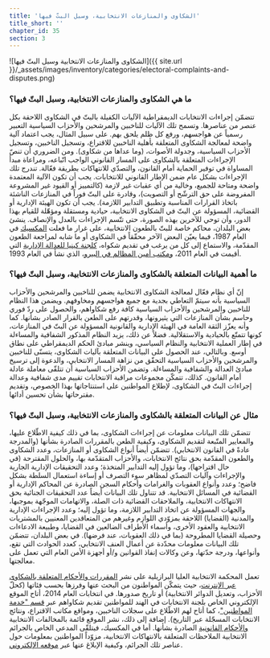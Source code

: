 ```yaml
---
title: 'الشكاوى والمنازعات الانتخابية، وسبل البتّ فيها'
title_short: ''
chapter_id: 35
section: 3
---
```


![الشكاوى والمنازعات الانتخابية وسبل البتّ فيها]({{ site.url }}/\_assets/images/inventory/categories/electoral-complaints-and-disputes.png)

### ما هي الشكاوى والمنازعات الانتخابية، وسبل البتّ فيها؟

تتضمّن إجراءات الانتخابات الديمقراطية الآليات الكفيلة بالبتّ في الشكاوى اللاحقة بكل عنصر من عناصرها. وتسمح تلك الآليات للناخبين والمرشحين والأحزاب السياسية التعبير رسمياً عن هواجسهم، ورفع كل ظلم يلحق بهم. على سبيل المثال، يجب اعتماد آلية واضحة لمعالجة الشكاوى المتعلقة بأهلية الناخبين للاقتراع، وتسجيل الناخبين، وتسجيل الأحزاب السياسية، وجدولة الأصوات، (وما عداها من شكاوى). ومن الضروري أن تنصّ الإجراءات المتعلقة بالشكاوى على المسار القانوني الواجب اتّباعه، ومراعاة مبدأ المساواة في توفير الحماية أمام القانون، والتصدّي للانتهاكات بطريقة فعّالة. تندرج تلك الإجراءات بشكل عام ضمن الإطار القانوني للانتخابات. يجب أن تكون الآلية المعتمدة واضحة ومتاحة للجميع، وخالية من أي عقبات غير لازمة (كالتمييز أو القيود غير المشروعة المفروضة على حق الترشّح أو التصويت)، وقادرة على البتّ فوراً في المنازعات الناشئة باتخاذ القرارات المناسبة وتطبيق التدابير اللازمة). يجب أن تكون الهيئة الإدارية أو القضائية، المسؤولة عن البتّ في الشكاوى الانتخابية، حيادية ومستقلة ومؤهّلة للقيام بهذا الدور، وأن توحي للآخرين بهذه الصورة، حتى تتّسم الإجراءات بالعدل والإنصاف. ينشئ بعض البلدان، محاكم خاصة للبتّ بالطعون الانتخابية، على غرار ما فعلت [المكسيك](http://portal.te.gob.mx/en/contenido/about-us) في العام 1987، فيما يعيّن البعض الآخر محقّقاً في الشكاوى أو ما شابه لمراجعة الطعون المقدّمة، والاستماع إلى كل من يرغب في تقديم شكواه، [كلجنة كينيا للعدالة الإدارية](http://www.ombudsman.go.ke/) التي أقيمت في العام 2011، [ومكتب أمين المظالم في البيرو](http://www.defensoria.gob.pe/)، الذي نشأ في العام 1993.

### ما أهمية البيانات المتعلقة بالشكاوى والمنازعات الانتخابية، وسبل البتّ فيها؟

إنّ أي نظام فعّال لمعالجة الشكاوى الانتخابية يضمن للناخبين والمرشحين والأحزاب السياسية بأنه سيتمّ التعاطي بجدية مع جميع هواجسهم ومخاوفهم. ويضمن هذا النظام للناخبين والمرشحين والأحزاب السياسية كافة رفع شكاواهم، والحصول على ردّ فوري وحاسم بشأن المنازعات التي يثيرونها، وقدرتهم على الطعن بالقرار الصادر بشأنها. كما وأنه يعزّز الثقة العامة في الهيئة الإدارية والقانونية المسؤولة عن البتّ في المنازعات، كونها تتمتّع بالحيادية والاستقلالية. فضلاً عن ذلك، يزيد النظام المذكور الشفافية والمساءلة في إطار العملية الانتخابية والنظام السياسي، وينشر مبادئ الحكم الديمقراطي على نطاق أوسع. وبالتالي، عند الحصول على البيانات المتعلقة بآليات الشكاوى، يتسنّى للناخبين والمرشحين والأحزاب السياسية التحقّق من نزاهة المسار الانتخابي، والدعوة إلى ترسيخ مبادئ العدالة والشفافية والمساءلة. وتضمن الأحزاب السياسية أن تتلقّى معاملة عادلة أمام القانون. كذلك، تتمكّن مجموعات مراقبة الانتخابات تقييم مدى شفافية وعدالة إجراءات البتّ في الشكاوى، لإطلاع المواطنين على استنتاجاتها بهذا الخصوص، وتقديم مقترحاتها بشأن تحسين أدائها.

### مثال عن البيانات المتعلقة بالشكاوى والمنازعات الانتخابية، وسبل البتّ فيها؟

تتضمّن تلك البيانات معلومات عن إجراءات الشكاوى، بما في ذلك كيفية الاطّلاع عليها، والمعايير المتّبعة لتقديم الشكاوى، وكيفية الطعن بالمقررات الصادرة بشأنها (والمدرجة عادةً في القانون الانتخابي). تتضمّن أيضاً أنواع الشكاوى أو المنازعات، وعدد الشكاوى والطعون المقدّمة بحق نتائج الانتخابات، والأحزاب المتقدّمة بها، والحلول المقترحة (في حال اقتراحها)، وما تؤول إليه التدابير المتخذة؛ وعدد التحقيقات الإدارية الجارية والإجراءات وآليات التصدّي لمظاهر سوء التصرف أو إساءة استعمال السلطة بشكل فاضح؛ وعدد وأنواع العقوبات والغرامات وأحكام السجن الصادرة عن المحاكم الإدارية أو القضائية في المسائل الانتخابية. قد تتناول تلك البيانات أيضاً عدد التحقيقات الجنائية بحق الانتهاكات الانتخابية، والملاحقات القضائية ذات الصلة، والاتهامات الموجّهة بموجبها، والجهات المسؤولة عن اتخاذ التدابير اللازمة، وما تؤول إليه؛ وعدد الإجراءات الإدارية والمدنية (القضايا) اللاحقة بمزوّدي اللوازم وغيرهم من المتعاقدين المعنيين بالمشتريات الانتخابية والعقود الأخرى، وأسماء الأطراف الضالعين في القضايا، وطبيعة الادعاءات وحصيلة القضايا المطروحة (بما في ذلك العقوبات، عند فرضها). في بعض البلدان، تتضمّن تلك البيانات معلومات محدّدة عن أعمال العنف الانتخابي، كعدد الحوادث التي تقع، وأنواعها، ودرجة حدّتها، وعن وكالات إنفاذ القوانين و/أو أجهزة الأمن العام التي تعمل على معالجتها.

تعمل المحكمة الانتخابية العليا البرازيلية على نشر [المقررات والأحكام المتعلقة بالشكاوى عبر الإنترنت](http://www.tse.jus.br/jurisprudencia/inteiro-teor)، حيث يتمكّن المواطنون من البحث عنها وفرزها بحسب فئاتها (كحلّ الأحزاب، وتعديل الدوائر الانتخابية) أو تاريخ صدورها. في انتخابات العام 2014، أتاح الموقع الإلكتروني الخاص بلجنة الانتخابات في الهند للمواطنين تقديم شكاواهم عبر [قسم "خدمة المواطنين"](http://www.eci-citizenservicesforofficers.nic.in/cservices/default.aspx)، كما أتاح لهم الاطّلاع على سجلات الناخبين، ومواقع مكاتب الاقتراع، ونتائج الانتخابات المسجّلة عبر التاريخ). إضافة إلى ذلك، نشر الموقع قائمة بالمخالفات الانتخابية [والأحكام القانونية](http://eci.nic.in/eci_main1/opiniontendered.aspx) الصادرة بشأنها. أما في المكسيك، فيتلقّى المدعي الخاص بالجرائم الانتخابية الملاحظات المتعلقة بالانتهاكات الانتخابية، مزوّداً المواطنين بمعلومات حول عناصر تلك الجرائم، وكيفية الإبلاغ عنها عبر [موقعه الإلكتروني](http://www.pgr.gob.mx/fepade/).
